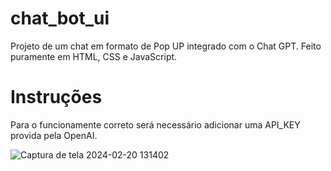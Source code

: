 # chat_bot_ui
Projeto de um chat em formato de Pop UP integrado com o Chat GPT. Feito puramente em HTML, CSS e JavaScript.


# Instruções
Para o funcionamente correto será necessário adicionar uma API_KEY provida pela OpenAI.

![Captura de tela 2024-02-20 131402](https://github.com/caiojgouvea/chat_bot_ui/assets/44786045/40d84d41-f082-4627-9a69-bb3500828a6d)

